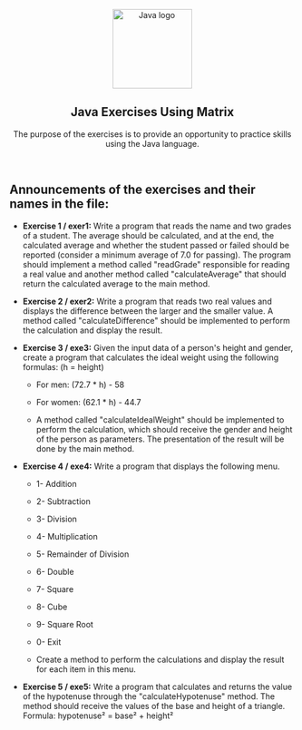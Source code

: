 <p align="center">
  <img height="140px" src="https://logos-world.net/wp-content/uploads/2022/07/Java-Logo.png" align="center" alt="Java logo" />
  <h2 align="center">Java Exercises Using Matrix</h2>
  <p align="center">The purpose of the exercises is to provide an opportunity to practice skills using the Java language.
 </p>
</p>

<br>

<P align="left">
<h2>Announcements of the exercises and their names in the file: </h2>

- **Exercise 1 / exer1:**  Write a program that reads the name and two grades of a student. The average should be calculated, and at the end, the calculated average and whether the student passed or failed should be reported (consider a minimum average of 7.0 for passing). The program should implement a method called "readGrade" responsible for reading a real value and another method called "calculateAverage" that should return the calculated average to the main method.

- **Exercise 2 / exer2:** Write a program that reads two real values and displays the difference between the larger and the smaller value. A method called "calculateDifference" should be implemented to perform the calculation and display the result.

- **Exercise 3 / exe3:** Given the input data of a person's height and gender, create a program that calculates the ideal weight using the following formulas: (h = height)

    - For men: (72.7 * h) - 58
    - For women: (62.1 * h) - 44.7
  
    - A method called "calculateIdealWeight" should be implemented to perform the calculation, which should receive the gender and height of the person as parameters. The presentation of the result will be done by the main method.

- **Exercise 4 / exe4:** Write a program that displays the following menu.

    - 1- Addition

    - 2- Subtraction

    - 3- Division

    - 4- Multiplication

    - 5- Remainder of Division

    - 6- Double

    - 7- Square

    - 8- Cube

    - 9- Square Root

    - 0- Exit

    - Create a method to perform the calculations and display the result for each item in this menu.

- **Exercise 5 / exe5:** Write a program that calculates and returns the value of the hypotenuse through the "calculateHypotenuse" method. The method should receive the values of the base and height of a triangle. Formula: hypotenuse² = base² + height²
</P>
